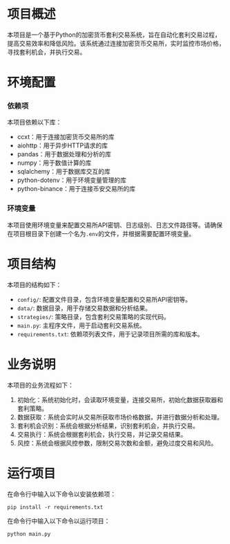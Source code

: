 # 项目概述

本项目是一个基于Python的加密货币套利交易系统，旨在自动化套利交易过程，提高交易效率和降低风险。该系统通过连接加密货币交易所，实时监控市场价格，寻找套利机会，并执行交易。

# 环境配置

### 依赖项

本项目依赖以下库：

* ccxt：用于连接加密货币交易所的库
* aiohttp：用于异步HTTP请求的库
* pandas：用于数据处理和分析的库
* numpy：用于数值计算的库
* sqlalchemy：用于数据库交互的库
* python-dotenv：用于环境变量管理的库
* python-binance：用于连接币安交易所的库

### 环境变量

本项目使用环境变量来配置交易所API密钥、日志级别、日志文件路径等。请确保在项目根目录下创建一个名为`.env`的文件，并根据需要配置环境变量。

# 项目结构

本项目的结构如下：

* `config/`: 配置文件目录，包含环境变量配置和交易所API密钥等。
* `data/`: 数据目录，用于存储交易数据和分析结果。
* `strategies/`: 策略目录，包含套利交易策略的实现代码。
* `main.py`: 主程序文件，用于启动套利交易系统。
* `requirements.txt`: 依赖项列表文件，用于记录项目所需的库和版本。

# 业务说明

本项目的业务流程如下：

1. 初始化：系统初始化时，会读取环境变量，连接交易所，初始化数据获取器和套利策略。
2. 数据获取：系统会实时从交易所获取市场价格数据，并进行数据分析和处理。
3. 套利机会识别：系统会根据分析结果，识别套利机会，并执行交易。
4. 交易执行：系统会根据套利机会，执行交易，并记录交易结果。
5. 风控：系统会根据风控参数，限制交易次数和金额，避免过度交易和风险。

# 运行项目
在命令行中输入以下命令以安装依赖项：

```
pip install -r requirements.txt
```

在命令行中输入以下命令以运行项目：

```
python main.py
```

